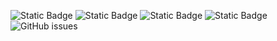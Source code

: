 ![Static Badge](https://img.shields.io/badge/blacklists-61-000000) ![Static Badge](https://img.shields.io/badge/blacklisted-2975185-cc0000) ![Static Badge](https://img.shields.io/badge/whitelisted-2251-00CC00) ![Static Badge](https://img.shields.io/badge/streaming_blacklist-28107-000000) ![GitHub issues](https://img.shields.io/github/issues/fabriziosalmi/blacklists)
